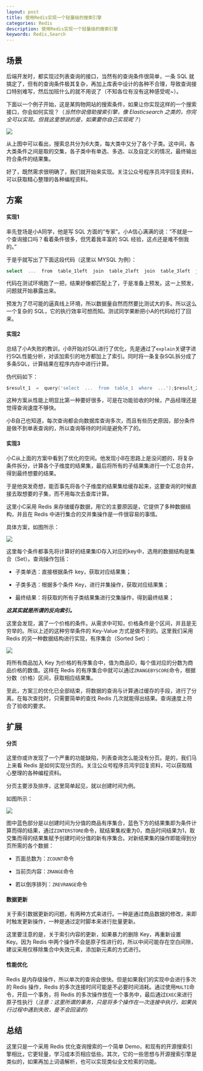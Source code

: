 ```yaml
---
layout: post
title: 使用Redis实现一个轻量级的搜索引擎
categories: Redis
description: 使用Redis实现一个轻量级的搜索引擎
keywords: Redis,Search
---
```

## 场景

后端开发时，都实现过列表查询的接口，当然有的查询条件很简单，一条 SQL 就搞定了，但有的查询条件极其复杂，再加上库表中设计的各种不合理，导致查询接口特别难写，然后加班什么的就不用说了（不知各位有没有这种感受呢~）。

下面以一个例子开始，这是某购物网站的搜索条件，如果让你实现这样的一个搜索接口，你会如何实现？（*当然你说借助搜索引擎，像 Elasticsearch 之类的，你完全可以实现。但我这里想说的是，如果要你自己实现呢？*）

![](https://imgconvert.csdnimg.cn/aHR0cHM6Ly9tbWJpei5xcGljLmNuL21tYml6X3BuZy9Mc1hzZ0h5WlN1QnFkeFlZZUxDaWFWaWJGZ3VkTVNQbEpBOWxlWGhzS1hoSnpXaWJsbnBHdWhiYmVpYnFrQzY4MEpHc0t6bDFqNWFOSzMza1I4Z3VZcmo5a2cvNjQw?x-oss-process=image/format,png)

从上图中可以看出，搜索总共分为6大类，每大类中又分了各个子类。这中间，各大类条件之间是取的交集，各子类中有单选、多选、以及自定义的情况，最终输出符合条件的结果集。

好了，既然需求很明确了，我们就开始来实现。关注公众号程序员鸿宇回复资料，可以获取精心整理的各种编程资料。

## 方案

#### 实现1

率先登场是小A同学，他是写 SQL 方面的“专家”。小A信心满满的说：“不就是一个查询接口吗？看着条件很多，但凭着我丰富的 SQL 经验，这点还是难不倒我的。”

于是乎就写出了下面这段代码（这里以 MYSQL 为例）：

```go
select  ...  from  table_1left  join  table_2left  join  table_3left  join  (select  ...  from  table_x  where  ...)  tmp_1...where  ...order  by  ...limit  m,n
```

代码在测试环境跑了一把，结果好像都匹配上了，于是准备上预发。这一上预发，问题就开始暴露出来。

预发为了尽可能的逼真线上环境，所以数据量自然而然要比测试大的多。所以这么一个复杂的 SQL，它的执行效率可想而知。测试同学果断把小A的代码给打了回来。

#### 实现2

总结了小A失败的教训，小B开始对SQL进行了优化，先是通过了`explain`关键字进行SQL性能分析，对该加索引的地方都加上了索引。同时将一条复杂SQL拆分成了多条SQL，计算结果在程序内存中进行计算。

伪代码如下：

```go
$result_1  =  query('select  ...  from  table_1  where  ...');$result_2  =  query('select  ...  from  table_2  where  ...');$result_3  =  query('select  ...  from  table_3  where  ...');... $result  =  array_intersect($result_1,  $result_2,  $result_3,  ...);
```

这种方案从性能上明显比第一种要好很多，可是在功能验收的时候，产品经理还是觉得查询速度不够快。

小B自己也知道，每次查询都会向数据库查询多次，而且有些历史原因，部分条件是做不到单表查询的，所以查询等待的时间是避免不了的。

#### 实现3

小C从上面的方案中看到了优化的空间。他发现小B在思路上是没问题的，将复杂条件拆分，计算各个子维度的结果集，最后将所有的子结果集进行一个汇总合并，得到最终想要的结果。

于是他突发奇想，能否事先将各个子维度的结果集给缓存起来，这要查询的时候直接去取想要的子集，而不用每次去查库计算。

这里小C采用 Redis 来存储缓存数据，用它的主要原因是，它提供了多种数据结构，并且在 Redis 中进行集合的交并集操作是一件很容易的事情。

具体方案，如图所示：

![](https://imgconvert.csdnimg.cn/aHR0cHM6Ly9tbWJpei5xcGljLmNuL21tYml6X3BuZy9Mc1hzZ0h5WlN1QnFkeFlZZUxDaWFWaWJGZ3VkTVNQbEpBOThpY1F4VjN0S2IyaFdaOWJEVGVVNVpFUFlnaGJRbWZqeHh0ZnpxdTcxanBoQWxqazdTZWRiUS82NDA?x-oss-process=image/format,png)

这里每个条件都事先将计算好的结果集ID存入对应的key中，选用的数据结构是集合（Set）。查询操作包括：

*   子类单选：直接根据条件 key，获取对应结果集；

*   子类多选：根据多个条件 Key，进行并集操作，获取对应结果集；

*   最终结果：将获取的所有子类结果集进行交集操作，得到最终结果；

***这其实就是所谓的反向索引。***

这里会发现，漏了一个价格的条件。从需求中可知，价格条件是个区间，并且是无穷举的。所以上述的这种穷举条件的 Key\-Value 方式是做不到的。这里我们采用 Redis 的另一种数据结构进行实现，有序集合（Sorted Set）：

![](https://imgconvert.csdnimg.cn/aHR0cHM6Ly9tbWJpei5xcGljLmNuL21tYml6X3BuZy9Mc1hzZ0h5WlN1QnFkeFlZZUxDaWFWaWJGZ3VkTVNQbEpBdE82SUw3UVpLcGpFQ0QzaWFmNk15aE1nWHFiM1hpYTlOeW56dGhpYTJtaWJpYUhRWTdweDVOQ3hYR1EvNjQw?x-oss-process=image/format,png)

将所有商品加入 Key 为价格的有序集合中，值为商品ID，每个值对应的分数为商品价格的数值。这样在 Redis 的有序集合中就可以通过`ZRANGEBYSCORE`命令，根据分数（价格）区间，获取相应结果集。

至此，方案三的优化已全部结束，将数据的查询与计算通过缓存的手段，进行了分离。在每次查找时，只需要简单的查找 Redis 几次就能得出结果。查询速度上符合了验收的要求。

## 扩展

#### 分页

这里你或许发现了一个严重的功能缺陷，列表查询怎么能没有分页。是的，我们马上来看 Redis 是如何实现分页的。关注公众号程序员鸿宇回复资料，可以获取精心整理的各种编程资料。

分页主要涉及排序，这里简单起见，就以创建时间为例。

如图所示：

![](https://imgconvert.csdnimg.cn/aHR0cHM6Ly9tbWJpei5xcGljLmNuL21tYml6X3BuZy9Mc1hzZ0h5WlN1QnFkeFlZZUxDaWFWaWJGZ3VkTVNQbEpBaWJFcWliM2I5Nmljc2xRNWFmc3JRSW9qTzliVmpDazJxaWMxMkwxcEJpYnBHekRNUWJ1Ujc0cUw0emcvNjQw?x-oss-process=image/format,png)

图中蓝色部分是以创建时间为分值的商品有序集合，蓝色下方的结果集即为条件计算而得的结果，通过`ZINTERSTORE`命令，赋结果集权重为0，商品时间结果为1，取交集而得的结果集赋予创建时间分值的新有序集合。对新结果集的操作即能得到分页所需的各个数据：

*   页面总数为：`ZCOUNT`命令

*   当前页内容：`ZRANGE`命令

*   若以倒序排列：`ZREVRANGE`命令

#### 数据更新

关于索引数据更新的问题，有两种方式来进行。一种是通过商品数据的修改，来即时触发更新操作，一种是通过定时脚本来进行批量更新。

这里要注意的是，关于索引内容的更新，如果暴力的删除 Key，再重新设置 Key。因为 Redis 中两个操作不会是原子性进行的，所以中间可能存在空白间隙，建议采用仅移除集合中失效元素，添加新元素的方式进行。

#### 性能优化

Redis 是内存级操作，所以单次的查询会很快。但是如果我们的实现中会进行多次的 Redis 操作，Redis 的多次连接时间可能是不必要时间消耗。通过使用`MULTI`命令，开启一个事务，将 Redis 的多次操作放在一个事务中，最后通过`EXEC`来进行原子性执行（*注意：这里所谓的事务，只是将多个操作在一次连接中执行，如果执行过程中遇到失败，是不会回滚的*）

## 总结

这里只是一个采用 Redis 优化查询搜索的一个简单 Demo，和现有的开源搜索引擎相比，它更轻量，学习成本页相应低些。其次，它的一些思想与开源搜索引擎是类似的，如果再加上词语解析，也可以实现类似全文检索的功能。

